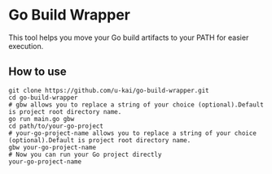 # Go Build Wrapper

This tool helps you move your Go build artifacts to your PATH for easier execution.

## How to use
```shell
git clone https://github.com/u-kai/go-build-wrapper.git
cd go-build-wrapper
# gbw allows you to replace a string of your choice (optional).Default is project root directory name.
go run main.go gbw
cd path/to/your-go-project
# your-go-project-name allows you to replace a string of your choice (optional).Default is project root directory name.
gbw your-go-project-name
# Now you can run your Go project directly
your-go-project-name
```
